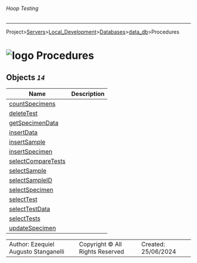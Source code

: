 ###### Hoop Testing
___
Project>[Servers](../../../../Servers.md)>[Local_Development](../../../Local_Development.md)>[Databases](../../Databases.md)>[data_db](../data_db.md)>Procedures


# ![logo](../../../../../Images/folder64.svg) Procedures



## <a name="#Procedures"></a>Objects _`14`_
|Name|Description|
|---|---|
|[countSpecimens](countSpecimens.md)||
|[deleteTest](deleteTest.md)||
|[getSpecimenData](getSpecimenData.md)||
|[insertData](insertData.md)||
|[insertSample](insertSample.md)||
|[insertSpecimen](insertSpecimen.md)||
|[selectCompareTests](selectCompareTests.md)||
|[selectSample](selectSample.md)||
|[selectSampleID](selectSampleID.md)||
|[selectSpecimen](selectSpecimen.md)||
|[selectTest](selectTest.md)||
|[selectTestData](selectTestData.md)||
|[selectTests](selectTests.md)||
|[updateSpecimen](updateSpecimen.md)||

||||
|---|---|---|
|Author: Ezequiel Augusto Stanganelli|Copyright © All Rights Reserved|Created: 25/06/2024|